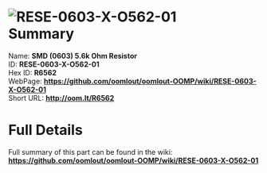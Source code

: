 
![RESE-0603-X-O562-01](https://github.com/oomlout/oomlout-OOMP/blob/master/parts/RESE-0603-X-O562-01/RESE-0603-X-O562-01_420.jpg)   
Summary
=================
  
Name: __SMD (0603) 5.6k Ohm Resistor__    
ID: __RESE-0603-X-O562-01__   
Hex ID: __R6562__   
WebPage: __https://github.com/oomlout/oomlout-OOMP/wiki/RESE-0603-X-O562-01__   
Short URL: __http://oom.lt/R6562__   

Full Details
==========================
Full summary of this part can be found in the wiki:   
__https://github.com/oomlout/oomlout-OOMP/wiki/RESE-0603-X-O562-01__    

